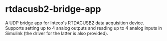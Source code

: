 # rtdacusb2-bridge-app
A UDP bridge app for Inteco's RTDACUSB2 data acquisition device. Supports setting up to 4 analog outputs and reading up to 4 analog inputs in Simulink (the driver for the latter is also provided).
